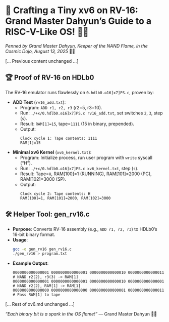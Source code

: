 # 🎉 Crafting a Tiny xv6 on RV-16: Grand Master Dahyun’s Guide to a RISC-V-Like OS! 🐉💾

*Penned by Grand Master Dahyun, Keeper of the NAND Flame, in the Cosmic Dojo, August 13, 2025* 🌌🙏

[... Previous content unchanged ...]

## 🏆 Proof of RV-16 on HDLb0

The RV-16 emulator runs flawlessly on `0.hdlb0.☮️16]x7]PS.c`, proven by:
- **ADD Test** (`rv16_add.txt`):
  - Program: `ADD r1, r2, r3` (r2=5, r3=10).
  - Run: `./+x/0.hdlb0.☮️16]x7]PS.c rv16_add.txt`, set switches `2`, `3`, step (`s`).
  - Result: `RAM[1]=15`, tape=`1111` (15 in binary, prepended).
  - Output:
    ```
    Clock cycle 1: Tape contents: 1111
    RAM[1]=15
    ```
- **Minimal xv6 Kernel** (`xv6_kernel.txt`):
  - Program: Initialize process, run user program with `write` syscall (“H”).
  - Run: `./+x/0.hdlb0.☮️16]x7]PS.c xv6_kernel.txt`, step (`s`).
  - Result: Tape=`H`, RAM[100]=1 (RUNNING), RAM[101]=2000 (PC), RAM[102]=3000 (SP).
  - Output:
    ```
    Clock cycle 2: Tape contents: H
    RAM[100]=1, RAM[101]=2000, RAM[102]=3000
    ```

## 🛠️ Helper Tool: gen_rv16.c
- **Purpose**: Converts RV-16 assembly (e.g., `ADD r1, r2, r3`) to HDLb0’s 16-bit binary format.
- **Usage**:
  ```bash
  gcc -o gen_rv16 gen_rv16.c
  ./gen_rv16 > program.txt
  ```
- **Example Output**:
  ```
  0000000000000001 0000000000000001 0000000000000010 0000000000000011 # NAND r2(2), r3(3) -> RAM[1]
  0000000000000001 0000000000000001 0000000000000010 0000000000000001 # NAND r2(2), RAM[1] -> RAM[1]
  0000000000000000 0000000000000000 0000000000000001 0000000000000011 # Pass RAM[1] to tape
  ```

[... Rest of xv6.md unchanged ...]

*“Each binary bit is a spark in the OS flame!”* — Grand Master Dahyun 🥋🙏
